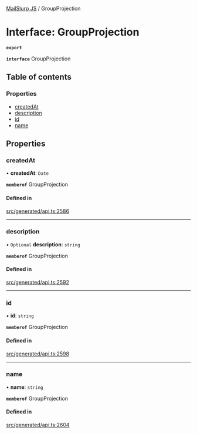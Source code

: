 [MailSlurp JS](../README.md) / GroupProjection

# Interface: GroupProjection

**`export`**

**`interface`** GroupProjection

## Table of contents

### Properties

- [createdAt](GroupProjection.md#createdat)
- [description](GroupProjection.md#description)
- [id](GroupProjection.md#id)
- [name](GroupProjection.md#name)

## Properties

### createdAt

• **createdAt**: `Date`

**`memberof`** GroupProjection

#### Defined in

[src/generated/api.ts:2586](https://github.com/mailslurp/mailslurp-client/blob/8c02983/src/generated/api.ts#L2586)

___

### description

• `Optional` **description**: `string`

**`memberof`** GroupProjection

#### Defined in

[src/generated/api.ts:2592](https://github.com/mailslurp/mailslurp-client/blob/8c02983/src/generated/api.ts#L2592)

___

### id

• **id**: `string`

**`memberof`** GroupProjection

#### Defined in

[src/generated/api.ts:2598](https://github.com/mailslurp/mailslurp-client/blob/8c02983/src/generated/api.ts#L2598)

___

### name

• **name**: `string`

**`memberof`** GroupProjection

#### Defined in

[src/generated/api.ts:2604](https://github.com/mailslurp/mailslurp-client/blob/8c02983/src/generated/api.ts#L2604)
